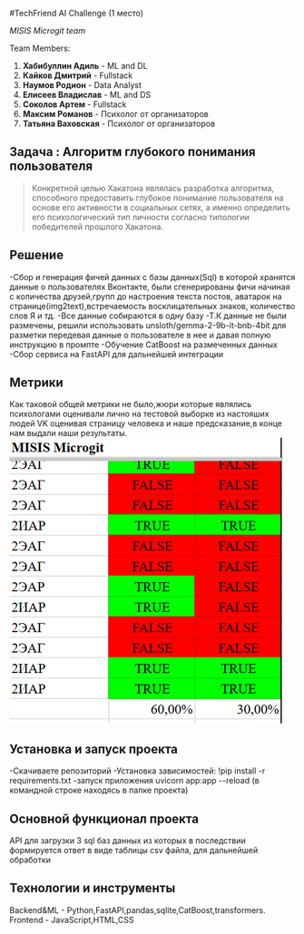 #TechFriend AI Challenge (1 место)

*MISIS Microgit team*

Team Members:

1. **Хабибуллин Адиль** - ML and DL
2. **Кайков Дмитрий**  - Fullstack
3. **Наумов Родион** - Data Analyst
4. **Елисеев Владислав** - ML and DS
5. **Соколов Артем** -  Fullstack
6. **Максим Романов** - Психолог от организаторов
7. **Татьяна Ваховская** - Психолог от организаторов

## Задача : Алгоритм глубокого понимания пользователя

>Конкретной целью Хакатона являлась разработка алгоритма, способного предоставить глубокое понимание пользователя на основе его активности в социальных сетях, а именно определить его психологический тип личности согласно типологии победителей прошлого Хакатона.

## Решение
-Сбор и генерация фичей данных с базы данных(Sql) в которой хранятся данные о пользователях Вконтакте,
были сгенерированы фичи начиная с количества друзей,групп до настроения текста постов, аватарок на странице(img2text),встречаемость восклицательных знаков, количество слов Я и тд.
-Все данные собираются в одну базу
-Т.К данные не были размечены, решили использовать unsloth/gemma-2-9b-it-bnb-4bit для разметки передевая данные о пользователе в нее и давая полную инструкцию в промпте
-Обучениe CatBoost на размеченных данных
-Сбор сервиса на FastAPI для дальнейшей интеграции 


## Метрики
Как таковой общей метрики не было,жюри которые являлись психологами оценивали лично на тестовой выборке из настояших людей VK оценивая страницу человека и наше предсказание,в конце нам выдали наши результаты.
![private](images/feedback.png)

## Установка и запуск проекта
-Скачиваете репозиторий
-Установка зависимостей: !pip install -r requirements.txt
-запуск приложения uvicorn app:app --reload (в командной строке находясь в папке проекта)

## Основной функционал проекта
API для загрузки 3 sql баз данных из которых в последствии формируется ответ в виде таблицы csv файла, для дальнейшей обработки

## Технологии и инструменты
Backend&ML - Python,FastAPI,pandas,sqlite,CatBoost,transformers.
Frontend - JavaScript,HTML,CSS

